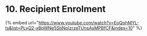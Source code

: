 # 10. Recipient Enrolment

{% embed url="https://www.youtube.com/watch?v=EoQphMYL-ts&list=PLyQ2-xBpWNe5SbNpIzrzeTUnsAsMPBfCF&index=10" %}

